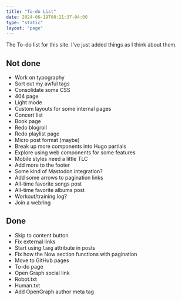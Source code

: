 ```yaml
---
title: "To-do List"
date: 2024-06-19T08:21:37-04:00
type: "static"
layout: "page"
---
```


The To-do list for this site. I've just added things as I think about them.

## Not done

- Work on typography
- Sort out my awful tags
- Consolidate some CSS
- 404 page
- Light mode
- Custom layouts for some internal pages
- Concert list
- Book page
- Redo blogroll
- Redo playlist page
- Micro post format (maybe)
- Break up more components into Hugo partials
- Explore using web components for some features
- Mobile styles need a little TLC
- Add more to the footer
- Some kind of Mastodon integration?
- Add some arrows to pagination links
- All-time favorite songs post
- All-time favorite albums post
- Workout/training log?
- Join a webring

## Done

- Skip to content button
- Fix external links
- Start using `lang` attribute in posts
- Fix how the Now section functions with pagination
- Move to GitHub pages
- To-do page
- Open Graph social link
- Robot.txt
- Human.txt
- Add OpenGraph author meta tag
